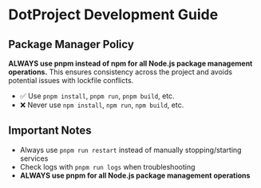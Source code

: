 # DotProject Development Guide

## Package Manager Policy

**ALWAYS use pnpm instead of npm for all Node.js package management operations.** This ensures consistency across the project and avoids potential issues with lockfile conflicts.

- ✅ Use `pnpm install`, `pnpm run`, `pnpm build`, etc.
- ❌ Never use `npm install`, `npm run`, `npm build`, etc.

## Important Notes

- Always use `pnpm run restart` instead of manually stopping/starting services
- Check logs with `pnpm run logs` when troubleshooting
- **ALWAYS use pnpm for all Node.js package management operations**